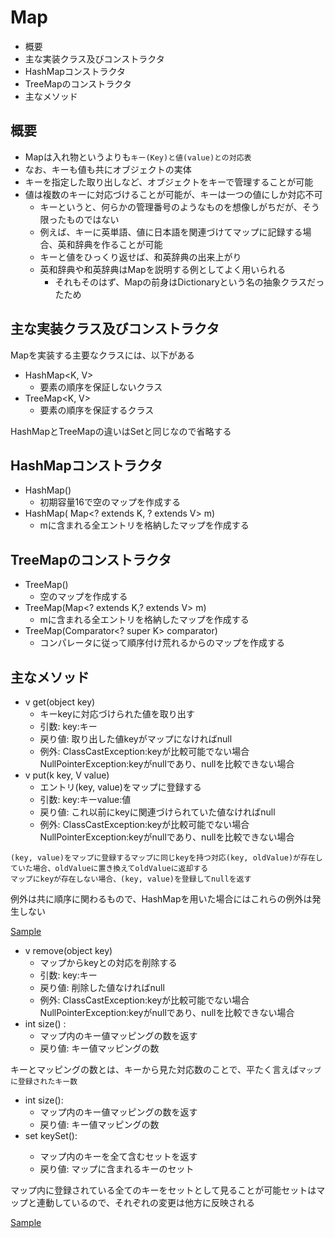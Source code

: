# Map

* 概要
* 主な実装クラス及びコンストラクタ
* HashMapコンストラクタ
* TreeMapのコンストラクタ
* 主なメソッド

## 概要

* Mapは入れ物というよりも`キー(Key)と値(value)との対応表`
* なお、キーも値も共にオブジェクトの実体
* キーを指定した取り出しなど、オブジェクトをキーで管理することが可能
* 値は複数のキーに対応づけることが可能が、キーは一つの値にしか対応不可
    * キーというと、何らかの管理番号のようなものを想像しがちだが、そう限ったものではない
    * 例えば、キーに英単語、値に日本語を関連づけてマップに記録する場合、英和辞典を作ることが可能
    * キーと値をひっくり返せば、和英辞典の出来上がり
    * 英和辞典や和英辞典はMapを説明する例としてよく用いられる
        * それもそのはず、Mapの前身はDictionaryという名の抽象クラスだったため

## 主な実装クラス及びコンストラクタ

Mapを実装する主要なクラスには、以下がある

* HashMap<K, V>
    * 要素の順序を保証しないクラス
* TreeMap<K, V>
    * 要素の順序を保証するクラス

HashMapとTreeMapの違いはSetと同じなので省略する

## HashMapコンストラクタ

* HashMap()
    * 初期容量16で空のマップを作成する
* HashMap( Map<? extends K, ? extends V> m)
    * mに含まれる全エントリを格納したマップを作成する

## TreeMapのコンストラクタ

* TreeMap()
    * 空のマップを作成する
* TreeMap(Map<? extends K,? extends V> m)
    * mに含まれる全エントリを格納したマップを作成する
* TreeMap(Comparator<? super K> comparator)
    * コンパレータに従って順序付け荒れるからのマップを作成する

## 主なメソッド

* v get(object key)
    * キーkeyに対応づけられた値を取り出す
    * 引数: key:キー
    * 戻り値: 取り出した値keyがマップになければnull
    * 例外: ClassCastException:keyが比較可能でない場合NullPointerException:keyがnullであり、nullを比較できない場合
* v put(k key, V value)
    * エントリ(key, value)をマップに登録する
    * 引数: key:キーvalue:値
    * 戻り値: これ以前にkeyに関連づけられていた値なければnull
    * 例外: ClassCastException:keyが比較可能でない場合NullPointerException:keyがnullであり、nullを比較できない場合

```text
(key, value)をマップに登録するマップに同じkeyを持つ対応(key, oldValue)が存在していた場合、oldValueに置き換えてoldValueに返却する
マップにkeyが存在しない場合、(key, value)を登録してnullを返す
```

例外は共に順序に関わるもので、HashMapを用いた場合にはこれらの例外は発生しない

[Sample](SampleCollectionList03.txt)

* v remove(object key)
    * マップからkeyとの対応を削除する
    * 引数: key:キー
    * 戻り値: 削除した値なければnull
    * 例外: ClassCastException:keyが比較可能でない場合NullPointerException:keyがnullであり、nullを比較できない場合
* int size() :
    * マップ内のキー値マッピングの数を返す
    * 戻り値: キー値マッピングの数

キーとマッピングの数とは、キーから見た対応数のことで、平たく言えば`マップに登録されたキー数`

* int size():
    * マップ内のキー値マッピングの数を返す
    * 戻り値: キー値マッピングの数
* set<k> keySet():
    * マップ内のキーを全て含むセットを返す
    * 戻り値: マップに含まれるキーのセット

マップ内に登録されている全てのキーをセットとして見ることが可能セットはマップと連動しているので、それぞれの変更は他方に反映される

[Sample](SampleCollectionList04.txt)